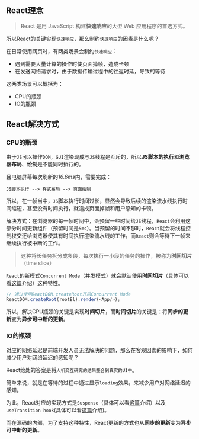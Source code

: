 ## React理念

> React 是用 JavaScript 构建**快速响应**的大型 Web 应用程序的首选方式。

所以React的关键实现`快速响应`，那么制约`快速响应`的因素是什么呢？  

在日常使用网页时，有两类场景会制约`快速响应`：
+ 遇到需要大量计算的操作时使页面掉帧，造成卡顿
+ 在发送网络请求时，由于数据传输过程中的往返时延，导致的等待  

这两类场景可以概括为：
+ CPU的瓶颈
+ IO的瓶颈

## React解决方式

### CPU的瓶颈
由于`JS`可以操作`DOM`，`GUI`渲染现成与`JS`线程是互斥的，所以**JS脚本的执行**和**浏览器布局**、**绘制**是不能同时执行的。  

且电脑屏幕每次刷新的*16.6ms*内，需要完成：
```
JS脚本执行 --> 样式布局 --> 页面绘制
```
所以，在一帧当中，`JS`脚本执行时间过长，显然会导致后续的渲染流水线执行时间缩短，甚至没有时间执行，就造成页面掉帧和用户感知的卡顿。  

解决方式：在浏览器的每一帧时间中，会预留一些时间给`JS`线程，`React`会利用这部分时间更新组件（预留时间是`5ms`）。当预留的时间不够时，`React`就会将线程控制权交还给浏览器使其有时间执行渲染流水线的工作，而`React`则会等待下一帧来继续执行被中断的工作。
> 这种将长任务拆分成多段，每次执行一小段的任务的操作，被称为**时间切片**（time slice）

`React`的新模式`Concurrent Mode`（并发模式）就会默认使用**时间切片**（具体可以看[这篇](../architecture/scheduler.md)介绍）这种特性。  
```js
// 通过使用ReactDOM.createRoot开启Concurrent Mode
ReactDOM.createRoot(rootEl).render(<App/>);
```
所以，解决CPU瓶颈的关键是实现**时间切片**，而**时间切片**的关键是：将**同步的更新**变为**异步可中断的更新**。

### IO的瓶颈
对应的网络延迟是前端开发人员无法解决的问题，那么在客观因素的影响下，如何减少用户对网络延迟的感知呢？  

React给处的答案是将`人机交互研究的结果整合到真实的UI中`。  

简单来说，就是在等待的过程中通过显示`loading`效果，来减少用户对网络延迟的感知。  

为此，React对应的实现方式是`Suspense`（具体可以看[这篇](../concurrent/suspense.md)介绍）以及`useTransition hook`(具体可以看[这篇](../hooks/useTransition.md)介绍)。  

而在源码的内部，为了支持这种特性，React更新的方式也从**同步的更新**变为**异步可中断的更新**。



